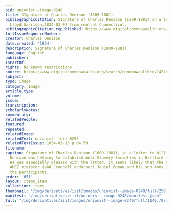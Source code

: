 ```yaml
---
pid: unionist--image-0240
title: SIgnature of Charles Denison (1809-1881)
bibliographicCitation: SIgnature of Charles Denison (1809-1881) on a letter to William
  Lloyd Garrison,1834-03-07 from central Connecticut.
bibliographicCitation.republished: https://www.digitalcommonwealth.org/search/commonwealth:dv142x87k
fullIssueSequenceNumber: 
creator: Charles Denison
date.created: '1834'
description: SIgnature of Charles Denison (1809-1881)
language: English
publisher: 
IsPartOf: 
rights: No known restrictions
source: https://www.digitalcommonwealth.org/search/commonwealth:dv142x87k
subject: 
type: image
category: Image
article.type: 
volume: 
issue: 
transcription: 
scholarlyNotes: 
commentary: 
relatedPeople: 
featured: 
repeated: 
relatedImage: 
relatedText: unionist--text-0295
relatedTextIssue: 1834-03-13 p.04.59
filename: 
caption: Signature of Charles Denison (1809-1881), in a letter to William Lloyd Garrison.
  Denison was helping to establish Anti-Slavery Societies in Hartford and Middletown.
  He was especially pleased with the latter; it seems likely that the African-American
  AMEZ minister (and Crandall endorser) Jehiel Beman and his son Amos Beman were among
  the participants.
order: '651'
layout: items_item
collection: items
thumbnail: "/img/derivatives/iiif/images/unionist--image-0240/full/250,/0/default.jpg"
manifest: "/img/derivatives/iiif/unionist--image-0240/manifest.json"
full: "/img/derivatives/iiif/images/unionist--image-0240/full/1140,/0/default.jpg"
---
```

